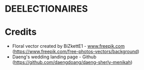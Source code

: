 # DEELECTIONAIRES




# Credits

- Floral vector created by BiZkettE1 - www.freepik.com (https://www.freepik.com/free-photos-vectors/background)
- Daeng's wedding landing page - Github (https://github.com/daengdoang/daeng-sherly-menikah)
